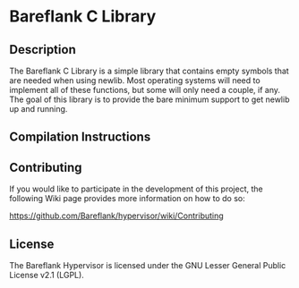 # Bareflank C Library

## Description

The Bareflank C Library is a simple library that contains empty symbols that are needed when using newlib. Most operating systems will need to implement all of these functions, but some will only need a couple, if any. The goal of this library is to provide the bare minimum support to get newlib up and running. 

## Compilation Instructions

## Contributing

If you would like to participate in the development of this project, the following Wiki page provides more information on how to do so:

https://github.com/Bareflank/hypervisor/wiki/Contributing

## License

The Bareflank Hypervisor is licensed under the GNU Lesser General Public License v2.1 (LGPL).
